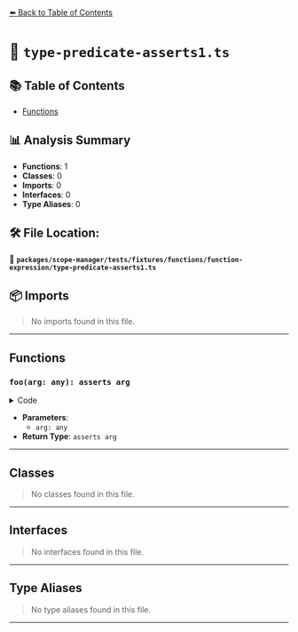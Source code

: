 [⬅️ Back to Table of Contents](../../../../../../index.md)

# 📄 `type-predicate-asserts1.ts`

## 📚 Table of Contents

- [Functions](#functions)

## 📊 Analysis Summary

- **Functions**: 1
- **Classes**: 0
- **Imports**: 0
- **Interfaces**: 0
- **Type Aliases**: 0

## 🛠️ File Location:
📂 **`packages/scope-manager/tests/fixtures/functions/function-expression/type-predicate-asserts1.ts`**

## 📦 Imports

> No imports found in this file.


---

## Functions

### `foo(arg: any): asserts arg`

<details><summary>Code</summary>

```ts
function (arg: any): asserts arg {}
```
</details>

- **Parameters**:
  - `arg: any`
- **Return Type**: `asserts arg`

---

## Classes

> No classes found in this file.


---

## Interfaces

> No interfaces found in this file.


---

## Type Aliases

> No type aliases found in this file.


---